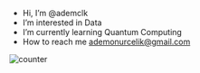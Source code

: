 - Hi, I’m @ademclk
- I’m interested in Data
- I’m currently learning Quantum Computing
- How to reach me ademonurcelik@gmail.com


![counter](https://en3yvkqajikn7br.m.pipedream.net)
<!---
ademclk/ademclk is a ✨ special ✨ repository because its `README.md` (this file) appears on your GitHub profile.
You can click the Preview link to take a look at your changes.
--->
